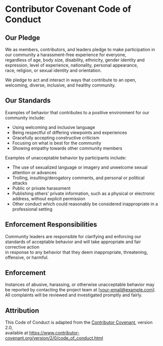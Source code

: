 # Contributor Covenant Code of Conduct

## Our Pledge

We as members, contributors, and leaders pledge to make participation in our community a harassment-free experience for everyone,  
regardless of age, body size, disability, ethnicity, gender identity and expression, level of experience, nationality, personal appearance,  
race, religion, or sexual identity and orientation.

We pledge to act and interact in ways that contribute to an open, welcoming, diverse, inclusive, and healthy community.

## Our Standards

Examples of behavior that contributes to a positive environment for our community include:

- Using welcoming and inclusive language
- Being respectful of differing viewpoints and experiences
- Gracefully accepting constructive criticism
- Focusing on what is best for the community
- Showing empathy towards other community members

Examples of unacceptable behavior by participants include:

- The use of sexualized language or imagery and unwelcome sexual attention or advances
- Trolling, insulting/derogatory comments, and personal or political attacks
- Public or private harassment
- Publishing others' private information, such as a physical or electronic address, without explicit permission
- Other conduct which could reasonably be considered inappropriate in a professional setting

## Enforcement Responsibilities

Community leaders are responsible for clarifying and enforcing our standards of acceptable behavior and will take appropriate and fair corrective action  
in response to any behavior that they deem inappropriate, threatening, offensive, or harmful.

## Enforcement

Instances of abusive, harassing, or otherwise unacceptable behavior may be reported by contacting the project team at [your-email@example.com].  
All complaints will be reviewed and investigated promptly and fairly.

## Attribution

This Code of Conduct is adapted from the [Contributor Covenant][homepage], version 2.0,  
available at https://www.contributor-covenant.org/version/2/0/code_of_conduct.html

[homepage]: https://www.contributor-covenant.org
